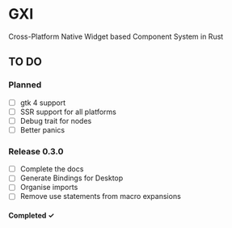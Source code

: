 # GXI

Cross-Platform Native Widget based Component System in Rust

## TO DO

### Planned

- [ ] gtk 4 support
- [ ] SSR support for all platforms
- [ ] Debug trait for nodes
- [ ] Better panics

### Release 0.3.0

- [ ] Complete the docs
- [ ] Generate Bindings for Desktop
- [ ] Organise imports
- [ ] Remove use statements from macro expansions

#### Completed ✓
